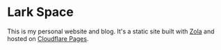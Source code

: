 # Lark Space

This is my personal website and blog. It's a static site built with
[Zola](https://www.getzola.org/) and hosted on [Cloudflare
Pages](https://developers.cloudflare.com/pages).
